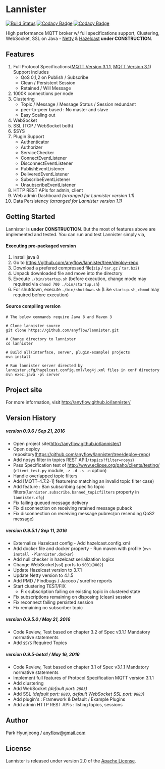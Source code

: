 # Lannister

[![Build Status](https://travis-ci.org/anyflow/lannister.svg?branch=master)](https://travis-ci.org/anyflow/lannister) [![Codacy Badge](https://api.codacy.com/project/badge/Grade/8d72feca76504d89a9846beecbbbc34b)](https://www.codacy.com/app/anyflow/lannister?utm_source=github.com&amp;utm_medium=referral&amp;utm_content=anyflow/lannister&amp;utm_campaign=Badge_Grade) [![Codacy Badge](https://api.codacy.com/project/badge/Coverage/8d72feca76504d89a9846beecbbbc34b)](https://www.codacy.com/app/anyflow/lannister?utm_source=github.com&amp;utm_medium=referral&amp;utm_content=anyflow/lannister&amp;utm_campaign=Badge_Coverage)

High performance MQTT broker w/ full specifications support, Clustering, WebSocket, SSL on Java - [Netty](https://github.com/netty/netty) & [Hazelcast](https://github.com/hazelcast/hazelcast) **under CONSTRUCTION**.

## Features
1. Full Protocol Specifications([MQTT Version 3.1.1](http://docs.oasis-open.org/mqtt/mqtt/v3.1.1/os/mqtt-v3.1.1-os.html), [MQTT Version 3.1](http://public.dhe.ibm.com/software/dw/webservices/ws-mqtt/mqtt-v3r1.html)) Support includes
   * QoS 0,1,2 on Publish / Subscribe
   * Clean / Persistent Session
   * Retained / Will Message
2. 1000K connections per node
3. Clustering
   * Topic / Message / Message Status / Session redundant
   * peer-to-peer based : No master and slave
   * Easy Scaling out
4. WebSocket
5. SSL (TCP / WebSocket both)
6. $SYS
7. Plugin Support
   * Authenticator
   * Authorizer
   * ServiceChecker
   * ConnectEventListener
   * DisconnectEventListener
   * PublishEventListener
   * DeliveredEventListener
   * SubscribeEventListener
   * UnsubscribeEventListener
8. HTTP REST APIs for admin, client
9. Web admin Dashboard _(arranged for Lannister version 1.1)_
10. Data Persistency _(arranged for Lannister version 1.1)_

## Getting Started
Lannister is **under CONSTRUCTION**. But the most of features above are implemented and tested. You can run and test Lannister simply via,

#### Executing pre-packaged version
1. Install java 8
2. Go to https://github.com/anyflow/lannister/tree/deploy-repo
3. Download a prefered compressed file(`zip` / `tar.gz` / `tar.bz2`)
4. Unpack downloaded file and move into the directory
5. Execute `./bin/startup.sh` (before execution, change mode may required via `chmod 700 ./bin/startup.sh`)
6. For shutdown, execute `./bin/shutdown.sh` (Like `startup.sh`, `chmod` may required before execution)

#### Source compiling version

```{r, engine='bash', count_lines}
# The below commands require Java 8 and Maven 3

# Clone lannister source
git clone https://github.com/anyflow/lannister.git

# Change directory to lannister
cd lannister

# Build all(interface, server, plugin-example) projects
mvn install

# Run lannister server directed by lannister.cfg/hazelcast.config.xml/log4j.xml files in conf directory
mvn exec:java -pl server
```

## Project site
For more information, visit http://anyflow.github.io/lannister/


## Version History
##### version 0.9.6 / Sep 21, 2016
- Open project site(http://anyflow.github.io/lannister/)
- Open deploy repository(https://github.com/anyflow/lannister/tree/deploy-repo)
- Add nosys filter in topics REST API(`/topics?filter=nosys`)
- Pass Specification test of http://www.eclipse.org/paho/clients/testing/ (`client_test.py` module, `-z -d -s -n` option)
- Handle overlapped topic filters
- Add [MQTT-4.7.2-1] feature(no matching an invalid topic filter case)
- Add feature : Ban subscribing specific topic filters(`lannister.subscribe.banned_topicfilters` property in `lannister.cfg`) 
- Fix failing queued message delivery
- Fix disconnection on receiving retained message puback
- Fix disconnection on receiving message pubrec(on resending QoS2 message)

##### version 0.9.5.1 / Sep 11, 2016
- Externalize Hazelcast config - Add hazelcast.config.xml
- Add docker file and docker property - Run maven with profile (`mvn install -Plannister.docker`)
- Add null checker in hazelcast serialization logics
- Change WebSocket(ssl) ports to `9001`(`9002`)
- Update Hazelcast version to 3.7.1
- Update Netty version to 4.1.5
- Add PMD / Findbugs / Jacoco / surefire reports
- Start clustering TEST/FIX
  - Fix subscription failing on existing topic in clustered state
- Fix subscriptions remaining on disposing (clean) session
- Fix reconnect failing persisted session  
- Fix remaining no subscriber topic

##### version 0.9.5.0 / May 21, 2016
- Code Review, Test based on chapter 3.2 of Spec v3.1.1 Mandatory normative statements
- Add `$SYS` Required Topics

##### version 0.9.5-beta1 / May 16, 2016
- Code Review, Test based on chapter 3.1 of Spec v3.1.1 Mandatory normative statements
- Implement full features of Protocol Specification MQTT version 3.1.1
- Add clustering
- Add WebSocket _(default port: `2883`)_
- Add SSL _(default port: `8883`, default WebSocket SSL port: `9883`)_
- Add plugin's : Framework & Default / Example Plugins
- Add admin HTTP REST APIs : listing topics, sessions

## Author
Park Hyunjeong / <anyflow@gmail.com>

## License
Lannister is released under version 2.0 of the [Apache License](http://www.apache.org/licenses/LICENSE-2.0).